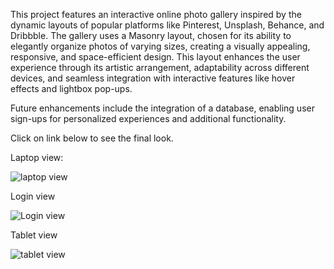 This project features an interactive online photo gallery inspired by the dynamic layouts of popular platforms like Pinterest, Unsplash, Behance, and Dribbble. The gallery uses a Masonry layout, chosen for its ability to elegantly organize photos of varying sizes, creating a visually appealing, responsive, and space-efficient design. This layout enhances the user experience through its artistic arrangement, adaptability across different devices, and seamless integration with interactive features like hover effects and lightbox pop-ups.

Future enhancements include the integration of a database, enabling user sign-ups for personalized experiences and additional functionality.

Click on link below to see the final look.




Laptop view:

![laptop view](https://github.com/user-attachments/assets/3ad115e2-5787-40c7-9db7-bdfeda3dd756)


Login view

![Login view](https://github.com/user-attachments/assets/aea67581-2dd8-4404-846e-1996b1971669)



Tablet view

![tablet view](https://github.com/user-attachments/assets/cd521637-7c6f-47f7-89ed-747132ddb5ee)
